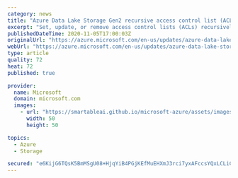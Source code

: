 ```yaml
---
category: news
title: "Azure Data Lake Storage Gen2 recursive access control list (ACL) update is generally available"
excerpt: "Set, update, or remove access control lists (ACLs) recursively for existing Azure Data Lake Storage Gen2 filesystem."
publishedDateTime: 2020-11-05T17:00:03Z
originalUrl: "https://azure.microsoft.com/en-us/updates/azure-data-lake-storage-gen2-recursive-access-control-list-acl-update-is-generally-available/"
webUrl: "https://azure.microsoft.com/en-us/updates/azure-data-lake-storage-gen2-recursive-access-control-list-acl-update-is-generally-available/"
type: article
quality: 72
heat: 72
published: true

provider:
  name: Microsoft
  domain: microsoft.com
  images:
    - url: "https://smartableai.github.io/microsoft-azure/assets/images/organizations/microsoft.com-50x50.jpg"
      width: 50
      height: 50

topics:
  - Azure
  - Storage

secured: "e6KijG6TQsK5BmMSgU08+HjqYiB4PGjKEfMuEHXmJ3rci7yxAFccsYQxLCLiCf2h8oK1HmllIIe2J70kWgFRlG272xZ/jRPp2wHw95gFn37W7Ce9lwKWHFYr80LzVaGyGagA+MX58hzFhSaM/nky48vJ4Y1CiOl6/GUars0PvqmxJnnhf3x9j47u/JRChXR3JviMxygOrd9KyjJmc73bitimkimRWeCPt/ZrFjApnFkh4vthy4LvykkyGok8mIGPUgAFSRIL7+tXAT6TvEBoRmkcr+NnZbbN3PSKrF4E7WYnUQvcvcYX2qt5DwIl49HQDa+7HuILK/dxGLyYyC0467yx2FoHJBDj1YdoTcP5qeM=;7H5dKVWe4pR7Cv5BgHbGdw=="
---
```


